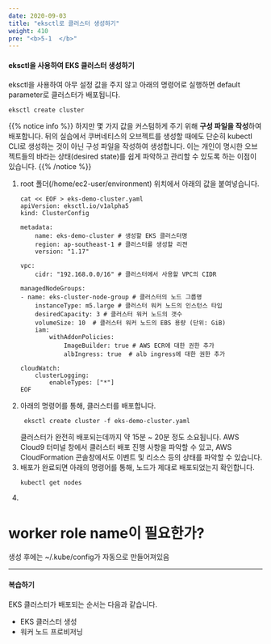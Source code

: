 ```yaml
---
date: 2020-09-03
title: "eksctl로 클러스터 생성하기"
weight: 410
pre: "<b>5-1  </b>"
---
```


#### eksctl을 사용하여 EKS 클러스터 생성하기

eksctl을 사용하여 아무 설정 값을 주지 않고 아래의 명령어로 실행하면 default parameter로 클러스터가 배포됩니다.
```
eksctl create cluster
```
{{% notice info %}}
하지만 몇 가지 값을 커스텀하게 주기 위해 **구성 파일을 작성**하여 배포합니다. 뒤의 실습에서 쿠버네티스의 오브젝트를 생성할 때에도 단순히 kubectl CLI로 생성하는 것이 아닌 구성 파일을 작성하여 생성합니다. 이는 개인이 명시한 오브젝트들의 바라는 상태(desired state)를 쉽게 파악하고 관리할 수 있도록 하는 이점이 있습니다.
{{% /notice %}}

1. root 폴더(/home/ec2-user/environment) 위치에서 아래의 값을 붙여넣습니다.
    ```
    cat << EOF > eks-demo-cluster.yaml
    apiVersion: eksctl.io/v1alpha5
    kind: ClusterConfig

    metadata:
        name: eks-demo-cluster # 생성할 EKS 클러스터명
        region: ap-southeast-1 # 클러스터를 생성할 리젼
        version: "1.17"

    vpc:
        cidr: "192.168.0.0/16" # 클러스터에서 사용할 VPC의 CIDR

    managedNodeGroups:
    - name: eks-cluster-node-group # 클러스터의 노드 그룹명
        instanceType: m5.large # 클러스터 워커 노드의 인스턴스 타입
        desiredCapacity: 3 # 클러스터 워커 노드의 갯수
        volumeSize: 10  # 클러스터 워커 노드의 EBS 용량 (단위: GiB)
        iam:
            withAddonPolicies:
                ImageBuilder: true # AWS ECR에 대한 권한 추가
                albIngress: true  # alb ingress에 대한 권한 추가

    cloudWatch:
        clusterLogging:
            enableTypes: ["*"]
    EOF
    ```
2. 아래의 명령어를 통해, 클러스터를 배포합니다.
   ```
    eksctl create cluster -f eks-demo-cluster.yaml
    ```
    클러스터가 완전히 배포되는데까지 약 15분 ~ 20분 정도 소요됩니다. AWS Cloud9 터미널 창에서 클러스터 배포 진행 사항을 파악할 수 있고, AWS CloudFormation 콘솔창에서도 이벤트 및 리소스 등의 상태를 파악할 수 있습니다. 
3. 배포가 완료되면 아래의 명령어를 통해, 노드가 제대로 배포되었는지 확인합니다.
    ```
    kubectl get nodes 
    ```
4. 
# worker role name이 필요한가?
생성 후에는 ~/.kube/config가 자동으로 만들어져있음 

* * *
#### 복습하기
EKS 클러스터가 배포되는 순서는 다음과 같습니다. 
- EKS 클러스터 생성
- 워커 노드 프로비저닝
